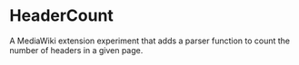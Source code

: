 # HeaderCount
A MediaWiki extension experiment that adds a parser function to count the number of headers in a given page.
